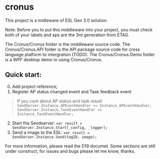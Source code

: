 # cronus
This project is a midleware of ESL Gen 3.0 solution.

Note: Before you to put this middleware into your project, you must check both of your labels and aps are the 3rd generation from ETAG.

The Cronus/Cronus folder is the middleware source code.
The Cronus/Cronus.API folder is the API package source code for cross language platform to intergration (TODO).
The Cronus/Cronus.Demo folder is a WPF desktop demo to using Cronus/Cronus.

## Quick start:
0. Add project reference;
1. Register AP status changed event and Task feedback event
> If you care about AP status and task result
`SendServer.Instance.APEventHandler += Instance_APEventHandler;`
`SendServer.Instance.TaskEventHandler += Instance_TaskEventHandler;`
2. Start the Sendserver:
`var result = SendServer.Instance.Start(_config, _logger);`
3. Send a image to the ESL:
`var result = SendServer.Instance.Send(tagID, image);`

For more information, please read the D19 documet.
Some sections are still under construct, for issues and bugs please let me know, thanks.
